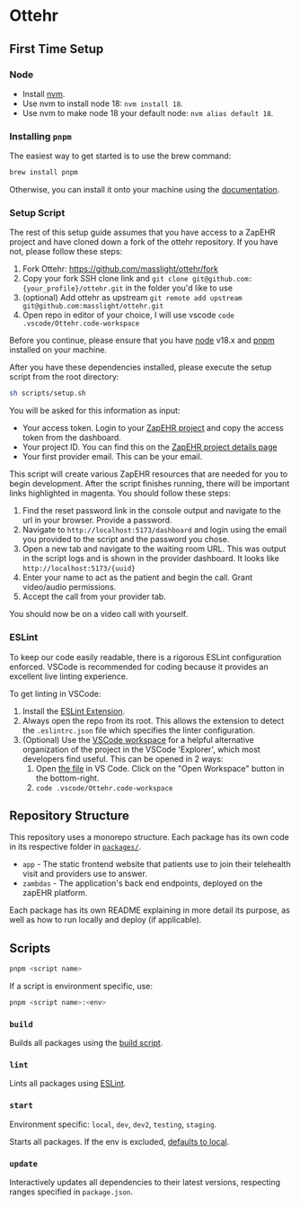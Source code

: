 # Ottehr

## First Time Setup

### Node

- Install [nvm](https://github.com/nvm-sh/nvm#installing-and-updating).
- Use nvm to install node 18: `nvm install 18`.
- Use nvm to make node 18 your default node: `nvm alias default 18`.

### Installing `pnpm`

The easiest way to get started is to use the brew command:

```bash
brew install pnpm
```

Otherwise, you can install it onto your machine using the [documentation](https://pnpm.io/installation).

### Setup Script

The rest of this setup guide assumes that you have access to a ZapEHR project and have cloned down a fork of the ottehr repository. If you have not, please follow these steps:

1. Fork Ottehr: https://github.com/masslight/ottehr/fork
2. Copy your fork SSH clone link and `git clone git@github.com:{your_profile}/ottehr.git` in the folder you'd like to use
3. (optional) Add ottehr as upstream `git remote add upstream git@github.com:masslight/ottehr.git`
4. Open repo in editor of your choice, I will use vscode `code .vscode/Ottehr.code-workspace`

Before you continue, please ensure that you have [node](#node) v18.x and [pnpm](#installing-pnpm) installed on your machine.

After you have these dependencies installed, please execute the setup script from the root directory:

```bash
sh scripts/setup.sh
```

You will be asked for this information as input:

- Your access token. Login to your [ZapEHR project](https://console.zapehr.com) and copy the access token from the dashboard.
- Your project ID. You can find this on the [ZapEHR project details page](https://console.zapehr.com/project)
- Your first provider email. This can be your email.

This script will create various ZapEHR resources that are needed for you to begin development. After the script finishes running, there will be important links highlighted in magenta. You should follow these steps:

1. Find the reset password link in the console output and navigate to the url in your browser. Provide a password.
2. Navigate to `http://localhost:5173/dashboard` and login using the email you provided to the script and the password you chose.
3. Open a new tab and navigate to the waiting room URL. This was output in the script logs and is shown in the provider dashboard. It looks like `http://localhost:5173/{uuid}`
4. Enter your name to act as the patient and begin the call. Grant video/audio permissions.
5. Accept the call from your provider tab.

You should now be on a video call with yourself.

### ESLint

To keep our code easily readable, there is a rigorous ESLint configuration enforced. VSCode is recommended for coding because it provides an excellent live linting experience.

To get linting in VSCode:

1. Install the [ESLint Extension](https://marketplace.visualstudio.com/items?itemName=dbaeumer.vscode-eslint).
2. Always open the repo from its root. This allows the extension to detect the `.eslintrc.json` file which specifies the linter configuration.
3. (Optional) Use the [VSCode workspace](./.vscode/Ottehr.code-workspace) for a helpful alternative organization of the project in the VSCode 'Explorer', which most developers find useful. This can be opened in 2 ways:
   1. Open [the file](./.vscode/Ottehr.code-workspace) in VS Code. Click on the "Open Workspace" button in the bottom-right.
   2. `code .vscode/Ottehr.code-workspace`

## Repository Structure

This repository uses a monorepo structure. Each package has its own code in its respective folder in [`packages/`](./packages/).

- `app` - The static frontend website that patients use to join their telehealth visit and providers use to answer.
- `zambdas` - The application's back end endpoints, deployed on the zapEHR platform.

Each package has its own README explaining in more detail its purpose, as well as how to run locally and deploy (if applicable).

## Scripts

```sh
pnpm <script name>
```

If a script is environment specific, use:

```sh
pnpm <script name>:<env>
```

### `build`

Builds all packages using the [build script](./scripts/build.sh).

### `lint`

Lints all packages using [ESLint](https://eslint.org/).

### `start`

Environment specific: `local`, `dev`, `dev2`, `testing`, `staging`.

Starts all packages. If the env is excluded, [defaults to local](#getting-started).

### `update`

Interactively updates all dependencies to their latest versions, respecting ranges specified in `package.json`.
